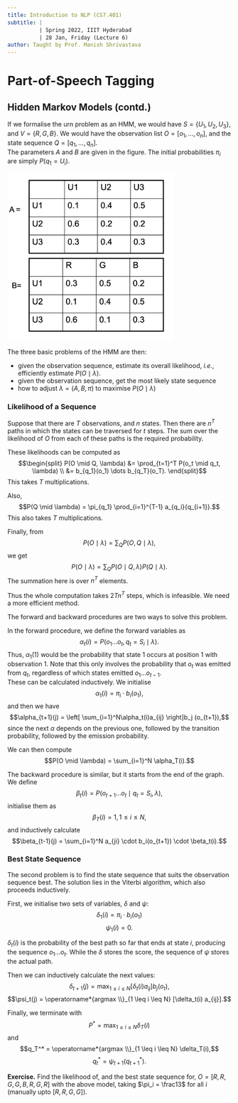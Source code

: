 ```yaml
---
title: Introduction to NLP (CS7.401)
subtitle: |
          | Spring 2022, IIIT Hyderabad
          | 28 Jan, Friday (Lecture 6)
author: Taught by Prof. Manish Shrivastava
---
```


# Part-of-Speech Tagging
## Hidden Markov Models (contd.)
If we formalise the urn problem as an HMM, we would have $S = \{U_1, U_2, U_3\}$, and $V = \{R, G, B\}$. We would have the observation list $O = [o_1, \dots, o_n]$, and the state sequence $Q = [q_1, \dots, q_n]$.  
The parameters $A$ and $B$ are given in the figure. The initial probabilities $\pi_i$ are simply $P(q_1 = U_i)$.

![Parameters of HMM](params.png)

The three basic problems of the HMM are then:

* given the observation sequence, estimate its overall likelihood, *i.e.*, efficiently estimate $P(O \mid \lambda)$.
* given the observation sequence, get the most likely state sequence
* how to adjust $\lambda = (A, B, \pi)$ to maximise $P(O \mid \lambda)$

### Likelihood of a Sequence
Suppose that there are $T$ observations, and $n$ states. Then there are $n^T$ paths in which the states can be traversed for $t$ steps. The sum over the likelihood of $O$ from each of these paths is the required probability.  

These likelihoods can be computed as
$$\begin{split}
P(O \mid Q, \lambda) &= \prod_{t=1}^T P(o_t \mid q_t, \lambda) \\
&= b_{q_1}(o_1) \dots b_{q_T}(o_T). \end{split}$$
This takes $T$ multiplications.  

Also,
$$P(Q \mid \lambda) = \pi_{q_1} \prod_{i=1}^{T-1} a_{q_i}{q_{i+1}}.$$
This also takes $T$ multiplications.

Finally, from
$$P(O \mid \lambda) = \sum_Q P(O, Q \mid \lambda),$$
we get
$$P(O \mid \lambda) = \sum_Q P(O \mid Q, \lambda)P(Q \mid \lambda).$$
The summation here is over $n^T$ elements.  

Thus the whole computation takes $2Tn^T$ steps, which is infeasible. We need a more efficient method.  

The forward and backward procedures are two ways to solve this problem.  

In the forward procedure, we define the forward variables as
$$\alpha_t(i) = P(o_1 \dots o_t, q_t = S_i \mid \lambda).$$
Thus, $\alpha_1(1)$ would be the probability that state 1 occurs at position 1 with observation 1. Note that this only involves the probability that $o_t$ was emitted from $q_t$, regardless of which states emitted $o_1 \dots o_{t-1}$.  
These can be calculated inductively. We initialise
$$\alpha_1(i) = \pi_i \cdot b_i (o_1),$$
and then we have
$$\alpha_{t+1}(j) = \left[ \sum_{i=1}^N\alpha_t(i)a_{ij} \right]b_j (o_{t+1}),$$
since the next $\alpha$ depends on the previous one, followed by the transition probability, followed by the emission probability.

We can then compute
$$P(O \mid \lambda) = \sum_{i=1}^N \alpha_T(i).$$

The backward procedure is similar, but it starts from the end of the graph. We define
$$\beta_t(i) = P(o_{t+1} \dots o_t \mid q_t = S_i, \lambda),$$
initialise them as
$$\beta_T(i) = 1, 1 \leq i \leq N,$$
and inductively calculate
$$\beta_{t-1}(j) = \sum_{i=1}^N a_{ji} \cdot b_i(o_{t+1}) \cdot \beta_t(i).$$

### Best State Sequence
The second problem is to find the state sequence that suits the observation sequence best. The solution lies in the Viterbi algorithm, which also proceeds inductively.  

First, we initialise two sets of variables, $\delta$ and $\psi$:
$$\delta_1(i) = \pi_i \cdot b_i(o_1)$$
$$\psi_1(i) = 0.$$

$\delta_t(i)$ is the probability of the best path so far that ends at state $i$, producing the sequence $o_1 \dots o_t$. While the $\delta$ stores the score, the sequence of $\psi$ stores the actual path.  

Then we can inductively calculate the next values:
$$\delta_{t+1}(j) = \max_{1 \leq i \leq N} [\delta_t(i) a_{ij}]b_j(o_t),$$
$$\psi_t(j) = \operatorname*{argmax \\}_{1 \leq i \leq N} [\delta_t(i) a_{ij}].$$

Finally, we terminate with
$$P^* = \max_{1 \leq i \leq N} \delta_T(i)$$
and
$$q_T^* = \operatorname*{argmax \\}_{1 \leq i \leq N} \delta_T(i),$$
$$q_t^* = \psi_{t+1}(q_{t+1}^*).$$

**Exercise.** Find the likelihood of, and the best state sequence for, $O = [R,R,G,G,B,R,G,R]$ with the above model, taking $\pi_i = \frac13$ for all $i$ (manually upto $[R, R, G, G]$).
